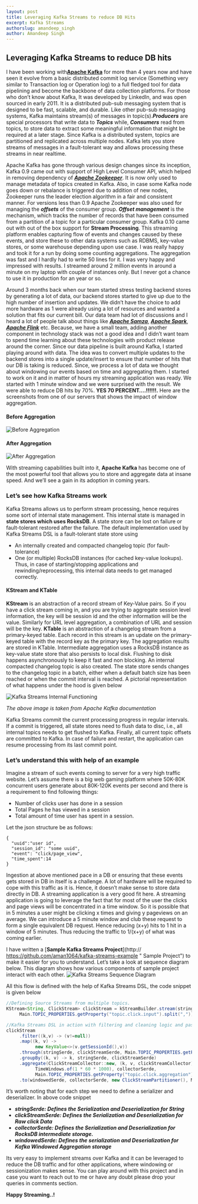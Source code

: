 ```yaml
---
layout: post
title: Leveraging Kafka Streams to reduce DB Hits
excerpt: Kafka Streams
authorslug: amandeep_singh
author: Amandeep Singh
---
```



## Leveraging Kafka Streams to reduce DB hits
I have been working with[**Apache Kafka**](https://kafka.apache.org/ "** Apache Kafka**") for more than 4 years now and have seen it evolve from a basic distributed commit log service (Something very similar to Transaction log or Operation log) to a full fledged tool for data pipelining and become the backbone of data collection platforms.
For those who don’t know about Kafka, It was developed by LinkedIn, and was open sourced in early 2011. It is a distributed pub-sub messaging system that is designed to be fast, scalable, and durable. Like other pub-sub messaging systems, Kafka maintains stream(s) of messages in topic(s).***Producers*** are special processors that write data to ***Topics*** while, ***Consumers*** read from topics, to store data to extract some meaningful information that might be required at a later stage. Since Kafka is a distributed system, topics are partitioned and replicated across multiple nodes. Kafka lets you store streams of messages in a fault-tolerant way and allows processing these streams in near realtime.

Apache Kafka has gone through various design changes since its inception, Kafka 0.9 came out with support of High Level Consumer API, which helped in removing dependency of [***Apache Zookeeper***](http://zookeeper.apache.org/). It is now only used to manage metadata of topics created in Kafka. Also, in case some Kafka node goes down or rebalance is triggered due to addition of new nodes, Zookeeper runs the leader election algorithm in a fair and consistent manner. For versions less than 0.9 Apache Zookeeper was also used for managing the ***offsets*** of the consumer group. ***Offset management*** is the mechanism, which tracks the number of records that have been consumed from a partition of a topic for a particular consumer group.
Kafka 0.10 came out with out of the box support for **Stream Processing**. This streaming platform enables capturing flow of events and changes caused by these events, and store these to other data systems such as RDBMS, key-value stores, or some warehouse depending upon use case.  I was really happy and took it for a run by doing some counting aggregations. The aggregation was fast and I hardly had to write 50 lines for it. I was very happy and impressed with results. I streamed around 2 million events in around a minute on my laptop with couple of instances only. But I never got a chance to use it in production for an year or so.

Around 3 months back when our team started stress testing backend stores by generating a lot of data, our backend stores started to give up due to the high number of insertion and updates. We didn’t have the choice to add more hardware as 1 were already using a lot of resources and wanted a solution that fits our current bill. Our data team had lot of discussions and I heard a lot of people talk about things like [***Apache Samza***](http://samza.apache.org/ "Apache Samza"), [***Apache Spark***](https://spark.apache.org/ "***Apache Spark***"), [***Apache Flink***](https://flink.apache.org/ "***Apache Flink***") etc. Because, we have a small team, adding another component in technology stack was not a good idea and I didn’t want team to spend time learning about these technologies with product release around the corner. 
Since our data pipeline is built around Kafka, I started playing around with data. The idea was to convert multiple updates to the backend stores into a single update/insert to ensure that number of hits that our DB is taking is reduced. Since, we process a lot of data we thought about windowing our events based on time and aggregating them. I started to work on it and in matter of hours my streaming application was ready. We started with 1 minute window and we were surprised with the result. We were able to reduce DB hits by 70%. **YES 70 PERCENT….!!!!!!.** 
Here are the screenshots  from one of our servers that shows the impact of window aggregation.
#### Before Aggregation
![Before Aggregation](/images/2017/10/kafka-streams-before-aggregation.png "Before Aggregation")

#### After Aggregation
![After Aggregation](/images/2017/10/kafka-streams-after-aggregation.png "After Aggregation")

With streaming capabilities built into it, **Apache Kafka** has become one of the most powerful tool that allows you to store and aggregate data at insane speed. And we’ll see a gain in its  adoption in coming years.

### Let’s see how Kafka Streams work
Kafka Streams allows us to perform stream processing, hence requires some sort of internal state management. This internal state is managed in **state stores which uses RocksDB**. A state store can be lost on failure or fault-tolerant restored after the failure. The default implementation used by Kafka Streams DSL is a fault-tolerant state store using
- An internally created and compacted changelog topic (for fault-tolerance)
- One (or multiple) RocksDB instances (for cached key-value lookups). Thus, in case of starting/stopping applications and rewinding/reprocessing, this internal data needs to get managed correctly.

#### KStream and KTable
**KStream** is an abstraction of a record stream of Key-Value pairs. So if you have a click stream coming in, and you are trying to aggregate session level information, the key will be session id and the other information will be the value. Similarly for URL level aggregation, a combination of URL and session will be the key.
**KTable** is an abstraction of a changelog stream from a primary-keyed table. Each record in this stream is an update on the primary-keyed table with the record key as the primary key. 
The aggregation results are stored in KTable. Intermediate aggregation uses a RocksDB instance as key-value state store that also persists to local disk. Flushing to disk happens asynchronously to keep it fast and non blocking. An internal compacted changelog topic is also created. The state store sends changes to the changelog topic in a batch, either when a default batch size has been reached or when the commit interval is reached.
A pictorial representation of what happens under the hood is given below

![Kafka Streams Internal Functioning](/images/2017/10/kafka-streams-internal-functioning.png "Kafka Streams Internal Functioning")

*The above image is taken from Apache Kafka documentation*

Kafka Streams commit the current processing progress in regular intervals. If a commit is triggered, all state stores need to flush data to disc, i.e., all internal topics needs to get flushed to Kafka. Finally, all current topic offsets are committed to Kafka. In case of failure and restart, the application can resume processing from its last commit point.

### Let’s understand this with help of an example
Imagine a stream of such events coming to server for a very high traffic website. Let’s assume there is a big web gaming platform where 50K-80K concurrent users generate about 80K-120K events per second and there is a requirement to find following things:
- Number of clicks user has done in a session
- Total Pages he has viewed in a session
- Total amount of time user has spent in a session.

Let the json structure be as follows:
    
    {
      "uuid":"user id",
      "session_id": "some uuid",
      "event": "click/page_view",
      "time_spent":14
    }

Ingestion at above mentioned pace in a DB or ensuring that these events gets stored in DB in itself is a challenge. A lot of hardware will be required to cope with this traffic as it is. Hence, it doesn’t make sense to store data directly in DB. A streaming application is a very good fit here. A streaming application is going to leverage the fact that for most of the user the clicks and page views will be concentrated in a time window. So it is possible that in 5 minutes a user might be clicking x times and giving y pageviews on an average. We can introduce a 5 minute window and club these request to form a single equivalent DB request. Hence reducing (x+y) hits to 1 hit in a window of 5 minutes. Thus reducing the traffic to 1/(x+y) of what was coming earlier. 

I have written a [**Sample Kafka Streams Project**](http:// https://github.com/aman1064/kafka-streams-example " Sample Project") to make it easier for you to understand.
Let’s take a look at sequence diagram below. This diagram shows how various components of sample project interact with each other.
![Kafka Streams Sequence Diagram](/images/2017/10/kafka-streams-aggregation-sequence.png "Kafka Streams Sequence Diagram")

All this flow is defined with the help of Kafka Streams DSL, the code snippet is given below
```java
//Defining Source Streams from multiple topics.
KStream<String, ClickStream> clickStream = kStreamBuilder.stream(stringSerde, clickStreamSerde,
     Main.TOPIC_PROPERTIES.getProperty("topic.click.input").split(","));

//Kafka Streams DSL in action with filtering and cleaning logic and passing it through aggregation collector
clickStream
     .filter((k,v) -> (v!=null))
     .map((k, v) ->
           new KeyValue<>(v.getSessionId(),v))
     .through(stringSerde, clickStreamSerde, Main.TOPIC_PROPERTIES.getProperty("topic.click.output"))
     .groupBy((k, v) -> k, stringSerde, clickStreamSerde)
     .aggregate(ClickStreamCollector::new, (k, v, clickStreamCollector) -> clickStreamCollector.add(v),
           TimeWindows.of(1 * 60 * 1000), collectorSerde,
           Main.TOPIC_PROPERTIES.getProperty("topic.click.aggregation"))
     .to(windowedSerde, collectorSerde, new ClickStreamPartitioner(), Main.TOPIC_PROPERTIES.getProperty("topic.click.summary"));
```
It’s worth noting that for each step we need to define a serializer and deserializer. In above code snippet
- ***stringSerde: Defines the Serialization and Deserialization for String***
- ***clickStreamSerde: Defines the Serialization and Deserialization for Raw click Data***
- ***collectorSerde: Defines the Serialization and Deserialization for RocksDB intermediate storage.***
- ***windowedSerde: Defines the serialization and Deserialization for Kafka Windowed Aggregation storage***

Its very easy to implement streams over Kafka and it can be leveraged to reduce the DB traffic and for other applications, where windowing or sessionization makes sense. You can play around with this project and in case you want to reach out to me or have any doubt please drop your queries in comments section.

**Happy Streaming..!**

